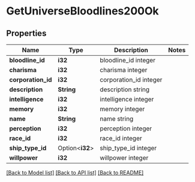 # GetUniverseBloodlines200Ok

## Properties

Name | Type | Description | Notes
------------ | ------------- | ------------- | -------------
**bloodline_id** | **i32** | bloodline_id integer | 
**charisma** | **i32** | charisma integer | 
**corporation_id** | **i32** | corporation_id integer | 
**description** | **String** | description string | 
**intelligence** | **i32** | intelligence integer | 
**memory** | **i32** | memory integer | 
**name** | **String** | name string | 
**perception** | **i32** | perception integer | 
**race_id** | **i32** | race_id integer | 
**ship_type_id** | Option<**i32**> | ship_type_id integer | 
**willpower** | **i32** | willpower integer | 

[[Back to Model list]](../README.md#documentation-for-models) [[Back to API list]](../README.md#documentation-for-api-endpoints) [[Back to README]](../README.md)


